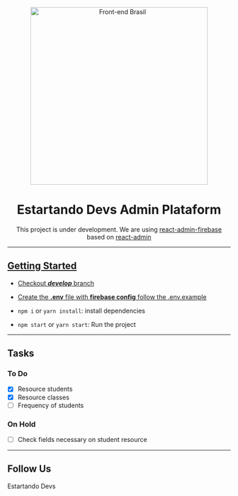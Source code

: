 <p align="center">
<img src="https://www.generalgoods.com.br/img/fonte%20branca.png" width="400" alt="Front-end Brasil">
</p>
<h1 align="center">Estartando Devs Admin Plataform</h1>
<p align="center">This project is under development. We are using <a target="_blank" href="https://github.com/benwinding/react-admin-firebase">react-admin-firebase</a> based on <a target="_blank" href="https://marmelab.com/react-admin/">react-admin</p>

---

## Getting Started

- Checkout ***develop*** branch

- Create the **.env** file with **firebase config** follow the [.env.example](https://github.com/estartando-devs/admin/blob/develop/.env.example)

- `npm i` or `yarn install`: install dependencies

- `npm start` or `yarn start`: Run the project

---

## Tasks 

### To Do
- [X] Resource students
- [X] Resource classes
- [ ] Frequency of students

### On Hold
- [ ] Check fields necessary on student resource

---

## Follow Us
Estartando Devs
